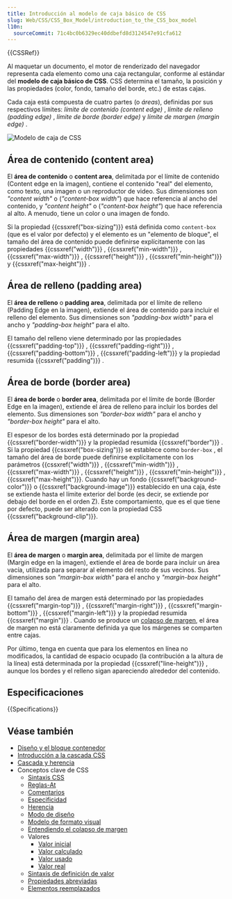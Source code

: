 ```yaml
---
title: Introducción al modelo de caja básico de CSS
slug: Web/CSS/CSS_Box_Model/introduction_to_the_CSS_box_model
l10n:
  sourceCommit: 71c4bc0b6329ec40ddbefd8d3124547e91cfa612
---
```


{{CSSRef}}

Al maquetar un documento, el motor de renderizado del navegador representa cada elemento como una caja rectangular, conforme al estándar del **modelo de caja básico de CSS**. CSS determina el tamaño, la posición y las propiedades (color, fondo, tamaño del borde, etc.) de estas cajas.

Cada caja está compuesta de cuatro partes (o _áreas_), definidas por sus respectivos límites: _límite de contenido (content edge)_ , _límite de relleno (padding edge)_ , _límite de borde (border edge)_ y _límite de margen (margin edge)_ .

![Modelo de caja de CSS](<boxmodel-(3).png>)

## Área de contenido (content area)

El **área de contenido** o **content area**, delimitada por el límite de contenido (Content edge en la imagen), contiene el contenido "real" del elemento, como texto, una imagen o un reproductor de video. Sus dimensiones son _"content width"_ o (_"content-box width"_) que hace referencia al ancho del contenido, y _"content height"_ o (_"content-box height"_) que hace referencia al alto. A menudo, tiene un color o una imagen de fondo.

Si la propiedad {{cssxref("box-sizing")}} está definida como `content-box` (que es el valor por defecto) y el elemento es un "elemento de bloque", el tamaño del área de contenido puede definirse explícitamente con las propiedades {{cssxref("width")}} , {{cssxref("min-width")}} , {{cssxref("max-width")}} , {{cssxref("height")}} , {{cssxref("min-height")}} y {{cssxref("max-height")}} .

## Área de relleno (padding area)

El **área de relleno** o **padding area**, delimitada por el límite de relleno (Padding Edge en la imagen), extiende el área de contenido para incluir el relleno del elemento. Sus dimensiones son _"padding-box width"_ para el ancho y _"padding-box height"_ para el alto.

El tamaño del relleno viene determinado por las propiedades {{cssxref("padding-top")}} , {{cssxref("padding-right")}} , {{cssxref("padding-bottom")}} , {{cssxref("padding-left")}} y la propiedad resumida {{cssxref("padding")}} .

## Área de borde (border area)

El **área de borde** o **border area**, delimitada por el límite de borde (Border Edge en la imagen), extiende el área de relleno para incluir los bordes del elemento. Sus dimensiones son _"border-box width"_ para el ancho y _"border-box height"_ para el alto.

El espesor de los bordes está determinado por la propiedad {{cssxref("border-width")}} y la propiedad resumida {{cssxref("border")}} . Si la propiedad {{cssxref("box-sizing")}} se establece como `border-box` , el tamaño del área de borde puede definirse explícitamente con los parámetros {{cssxref("width")}} , {{cssxref("min-width")}} , {{cssxref("max-width")}} , {{cssxref("height")}} , {{cssxref("min-height")}} , {{cssxref("max-height")}}. Cuando hay un fondo {{cssxref("background-color")}} o {{cssxref("background-image")}} establecido en una caja, éste se extiende hasta el límite exterior del borde (es decir, se extiende por debajo del borde en el orden Z). Este comportamiento, que es el que tiene por defecto, puede ser alterado con la propiedad CSS {{cssxref("background-clip")}}.

## Área de margen (margin area)

El **área de margen** o **margin area**, delimitada por el límite de margen (Margin edge en la imagen), extiende el área de borde para incluir un área vacía, utilizada para separar al elemento del resto de sus vecinos. Sus dimensiones son _"margin-box width"_ para el ancho y _"margin-box height"_ para el alto.

El tamaño del área de margen está determinado por las propiedades {{cssxref("margin-top")}} , {{cssxref("margin-right")}} , {{cssxref("margin-bottom")}} , {{cssxref("margin-left")}} y la propiedad resumida {{cssxref("margin")}} . Cuando se produce un [colapso de margen](/es/docs/Web/CSS/CSS_Box_Model/Mastering_margin_collapsing), el área de margen no está claramente definida ya que los márgenes se comparten entre cajas.

Por último, tenga en cuenta que para los elementos en línea no modificados, la cantidad de espacio ocupado (la contribución a la altura de la línea) está determinada por la propiedad {{cssxref("line-height")}} , aunque los bordes y el relleno sigan apareciendo alrededor del contenido.

## Especificaciones

{{Specifications}}

## Véase también

- [Diseño y el bloque contenedor](/es/docs/Web/CSS/Containing_block)
- [Introducción a la cascada CSS](/es/docs/Web/CSS/Cascade)
- [Cascada y herencia](/es/docs/Learn/CSS/Building_blocks/Cascade_and_inheritance)
- Conceptos clave de CSS
  - [Sintaxis CSS](/es/docs/web/CSS/Syntax)
  - [Reglas-At](/es/docs/Web/CSS/At-rule)
  - [Comentarios](/es/docs/Web/CSS/Comments)
  - [Especificidad](/es/docs/Web/CSS/Specificity)
  - [Herencia](/es/docs/Web/CSS/inheritance)
  - [Modo de diseño](/es/docs/Web/CSS/Layout_mode)
  - [Modelo de formato visual](/es/docs/Web/CSS/Visual_formatting_model)
  - [Entendiendo el colapso de margen](/es/docs/Web/CSS/CSS_Box_Model/Mastering_margin_collapsing)
  - Valores
    - [Valor inicial](/es/docs/Web/CSS/initial_value)
    - [Valor calculado](/es/docs/Web/CSS/computed_value)
    - [Valor usado](/es/docs/Web/CSS/used_value)
    - [Valor real](/es/docs/Web/CSS/actual_value)
  - [Sintaxis de definición de valor](/es/docs/Web/CSS/Value_definition_syntax)
  - [Propiedades abreviadas](/es/docs/Web/CSS/Shorthand_properties)
  - [Elementos reemplazados](/es/docs/Web/CSS/Replaced_element)
